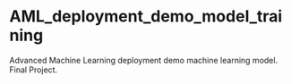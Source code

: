 # AML_deployment_demo_model_training
Advanced Machine Learning deployment demo machine learning model. Final Project.
